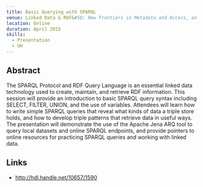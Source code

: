 ```yaml
---
title: Basic Querying with SPARQL
venue: Linked Data & RDF&#58; New Frontiers in Metadata and Access, an Amigos Online Conference
location: Online
duration: April 2015
skills:
  - Presentation
  - UH
---
```


Abstract
-------

The SPARQL Protocol and RDF Query Language is an essential linked data technology used to create, maintain, and retrieve RDF information. This session will provide an introduction to basic SPARQL query syntax including SELECT, FILTER, UNION, and the use of variables. Attendees will learn how to write simple SPARQL queries that reveal what kinds of data a triple store holds, and how to develop triple patterns that retrieve data in useful ways. The presentation will demonstrate the use of the Apache Jena ARQ tool to query local datasets and online SPARQL endpoints, and provide pointers to online resources for practicing SPARQL queries and working with linked data.


Links
----------

* <http://hdl.handle.net/10657/1590>
